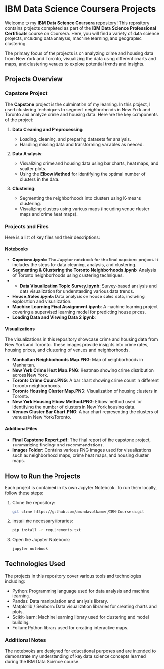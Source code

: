 # IBM Data Science Coursera Projects

Welcome to my **IBM Data Science Coursera** repository! This repository contains projects completed as part of the **IBM Data Science Professional Certificate** course on Coursera. Here, you will find a variety of data science projects, including data analysis, machine learning, and geographic clustering.

The primary focus of the projects is on analyzing crime and housing data from New York and Toronto, visualizing the data using different charts and maps, and clustering venues to explore potential trends and insights.

## Projects Overview

### Capstone Project
The **Capstone** project is the culmination of my learning. In this project, I used clustering techniques to segment neighborhoods in New York and Toronto and analyze crime and housing data. Here are the key components of the project:

1. **Data Cleaning and Preprocessing**:
   - Loading, cleaning, and preparing datasets for analysis.
   - Handling missing data and transforming variables as needed.

2. **Data Analysis**:
   - Visualizing crime and housing data using bar charts, heat maps, and scatter plots.
   - Using the **Elbow Method** for identifying the optimal number of clusters in the data.

3. **Clustering**:
   - Segmenting the neighborhoods into clusters using K-means clustering.
   - Visualizing clusters using various maps (including venue cluster maps and crime heat maps).
   
### Projects and Files
Here is a list of key files and their descriptions:

#### Notebooks
- **Capstone.ipynb**: The Jupyter notebook for the final capstone project. It includes the steps for data cleaning, analysis, and clustering.
- **Segmenting & Clustering the Toronto Neighborhoods.ipynb**: Analysis of Toronto neighborhoods using clustering techniques.
- - **Data Visualization Topic Survey.ipynb**: Survey-based analysis and data visualization for understanding various data trends. 
- **House_Sales.ipynb**: Data analysis on house sales data, including exploration and visualization.
- **Machine Learning Final Assignment.ipynb**: A machine learning project covering a supervised learning model for predicting house prices.
- **Loading Data and Viewing Data 2.ipynb**: 

#### Visualizations
The visualizations in this repository showcase crime and housing data from New York and Toronto. These images provide insights into crime rates, housing prices, and clustering of venues and neighborhoods.

- **Manhattan Neighborhoods Map.PNG**: Map of neighborhoods in Manhattan.
- **New York Crime Heat Map.PNG**: Heatmap showing crime distribution across New York.
- **Toronto Crime Count.PNG**: A bar chart showing crime count in different Toronto neighborhoods.
- **Toronto Housing Cluster Map.PNG**: Visualization of housing clusters in Toronto.
- **New York Housing Elbow Method.PNG**: Elbow method used for identifying the number of clusters in New York housing data.
- **Venues Cluster Bar Chart.PNG**: A bar chart representing the clusters of venues in New York/Toronto.

#### Additional Files
- **Final Capstone Report.pdf**: The final report of the capstone project, summarizing findings and recommendations.
- **Images Folder**: Contains various PNG images used for visualizations such as neighborhood maps, crime heat maps, and housing cluster maps.

## How to Run the Projects

Each project is contained in its own Jupyter Notebook. To run them locally, follow these steps:

1. Clone the repository:
   ```bash
   git clone https://github.com/amandavolkamer/IBM-Coursera.git
   
2. Install the necessary libraries:
   ```bash
   pip install -r requirements.txt

4. Open the Jupyter Notebook:
   ```bash
   jupyter notebook

## Technologies Used 
The projects in this repository cover various tools and technologies including: 
- Python: Programming language used for data analysis and machine learning.
- Pandas: Data manipulation and analysis library.
- Matplotlib / Seaborn: Data visualization libraries for creating charts and plots.
- Scikit-learn: Machine learning library used for clustering and model building.
- Folium: Python library used for creating interactive maps.

### Additional Notes 
The notebooks are designed for educational purposes and are intended to demonstrate my understanding of key data science concepts learned during the IBM Data Science course.
